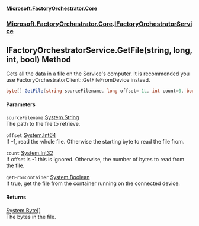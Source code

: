 #### [Microsoft.FactoryOrchestrator.Core](./Microsoft-FactoryOrchestrator-Core.md 'Microsoft.FactoryOrchestrator.Core')
### [Microsoft.FactoryOrchestrator.Core](./Microsoft-FactoryOrchestrator-Core.md 'Microsoft.FactoryOrchestrator.Core').[IFactoryOrchestratorService](./Microsoft-FactoryOrchestrator-Core-IFactoryOrchestratorService.md 'Microsoft.FactoryOrchestrator.Core.IFactoryOrchestratorService')
## IFactoryOrchestratorService.GetFile(string, long, int, bool) Method
Gets all the data in a file on the Service's computer. It is recommended you use FactoryOrchestratorClient::GetFileFromDevice instead.  
```csharp
byte[] GetFile(string sourceFilename, long offset=-1L, int count=0, bool getFromContainer=false);
```
#### Parameters
<a name='Microsoft-FactoryOrchestrator-Core-IFactoryOrchestratorService-GetFile(string_long_int_bool)-sourceFilename'></a>
`sourceFilename` [System.String](https://docs.microsoft.com/en-us/dotnet/api/System.String 'System.String')  
The path to the file to retrieve.  
  
<a name='Microsoft-FactoryOrchestrator-Core-IFactoryOrchestratorService-GetFile(string_long_int_bool)-offset'></a>
`offset` [System.Int64](https://docs.microsoft.com/en-us/dotnet/api/System.Int64 'System.Int64')  
If -1, read the whole file. Otherwise the starting byte to read the file from.  
  
<a name='Microsoft-FactoryOrchestrator-Core-IFactoryOrchestratorService-GetFile(string_long_int_bool)-count'></a>
`count` [System.Int32](https://docs.microsoft.com/en-us/dotnet/api/System.Int32 'System.Int32')  
If offset is -1 this is ignored. Otherwise, the number of bytes to read from the file.  
  
<a name='Microsoft-FactoryOrchestrator-Core-IFactoryOrchestratorService-GetFile(string_long_int_bool)-getFromContainer'></a>
`getFromContainer` [System.Boolean](https://docs.microsoft.com/en-us/dotnet/api/System.Boolean 'System.Boolean')  
If true, get the file from the container running on the connected device.  
  
#### Returns
[System.Byte](https://docs.microsoft.com/en-us/dotnet/api/System.Byte 'System.Byte')[[]](https://docs.microsoft.com/en-us/dotnet/api/System.Array 'System.Array')  
The bytes in the file.  
